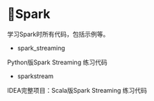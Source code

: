 # 🌟Spark
学习Spark时所有代码，包括示例等。

+ spark_streaming

Python版Spark Streaming 练习代码
+ sparkstream

IDEA完整项目：Scala版Spark Streaming 练习代码

